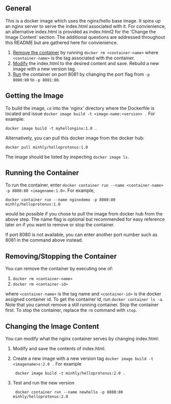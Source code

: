## General

This is a docker image which uses the nginx/hello base image. It spins up an nginx server to serve the index.html associated with it.
For convienience, an alternative index.html is provided as index.html2 for the 'Change the Image Content' section. The additional questions 
are addressed throughout this README but are gathered here for convienience.

1. [Remove the container](#rm) by running `docker rm <container-name>` where `<container-name>` is the tag associated with the container.
2. [Modify](#change)  the index.html to the desired content and save. Rebuild a new image with a new version tag.
3. [Run](#run) the container on port 8081 by changing the port flag from `-p 8080:80` to `-p 8081:80`.

## Getting the Image
To build the image, `cd` into the 'nginx' directory where the Dockerfile is located and 
issue `docker image build -t <image-name:<version> .` For example: 

`docker image build -t myhellonginx:1.0 .`

Alternatively, you can pull this docker image from the docker hub:

`docker pull minhly/helloprotenus:1.0`

The image should be listed by inspecting `docker image ls`.

## <a name="run"></a>Running the Container
To run the container, enter `docker container run --name <container-name> -p 8080:80 <imagename:1.0>`. For example,

`docker container run --name nginxdemo -p 8080:80 minhly/helloprotenus:1.0`

would be possible if you chose to pull the image from docker hub from the above step. The name flag is optional but recommended for easy reference later on if you want to remove or stop the container.

If port 8080 is not available, you can enter another port number such as 8081 in the command above instead.

## <a name="rm"></a> Removing/Stopping the Container
You can remove the container by executing one of:

1. `docker rm <container-name>`
2. ``docker rm <container-id>``

where `<container-name>` is the tag name and `<container-id>` is the docker assigned container id. To get the container id, run
`docker container ls -a`. Note that you cannot remove a still running container. Stop the container first. To stop the container, replace the `rm` command with `stop`.

## <a name="change"></a>Changing the Image Content
You can modify what the nginx container serves by changing index.html:
1. Modify and save the contents of index.html. 
2. Create a new image with a new version tag `docker image build -t <imagename>s:2.0 .` For example

        docker image build -t minhly/helloprotenus:2.0 .
        
3. Test and run the new version 

        docker container run --name newhello -p 8080:80 minhly/helloprotenus:2.0 

